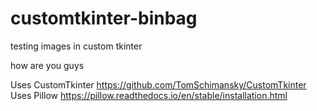 # customtkinter-binbag
testing images in custom tkinter


how are you guys


Uses CustomTkinter https://github.com/TomSchimansky/CustomTkinter
Uses Pillow https://pillow.readthedocs.io/en/stable/installation.html
